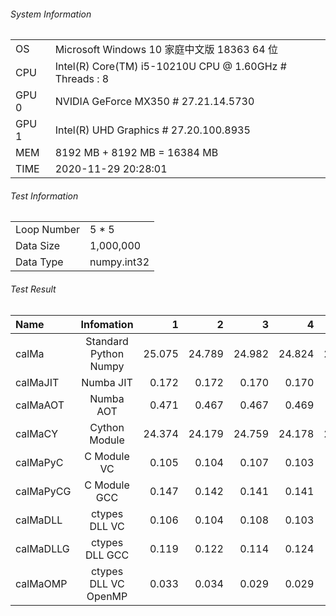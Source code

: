 ###### System Information 
||| 
|:---|:---| 
|OS|Microsoft Windows 10 家庭中文版 18363 64 位| 
|CPU|Intel(R) Core(TM) i5-10210U CPU @ 1.60GHz # Threads : 8| 
|GPU 0|NVIDIA GeForce MX350 # 27.21.14.5730| 
|GPU 1|Intel(R) UHD Graphics # 27.20.100.8935| 
|MEM|8192 MB + 8192 MB  = 16384 MB| 
|TIME|2020-11-29 20:28:01| 
###### Test Information 
||| 
|:---|:---| 
|Loop Number|5 * 5| 
|Data Size|1,000,000| 
|Data Type|numpy.int32| 
###### Test Result 
|Name|Infomation|1|2|3|4|5|Avg|Faster| 
|:---|:---:|---:|---:|---:|---:|---:|---:|---:| 
|calMa|Standard Python Numpy|25.075|24.789|24.982|24.824|24.915|24.917|1.000| 
|calMaJIT|Numba JIT|0.172|0.172|0.170|0.170|0.176|0.172|144.953| 
|calMaAOT|Numba AOT|0.471|0.467|0.467|0.469|0.471|0.469|53.130| 
|calMaCY|Cython Module|24.374|24.179|24.759|24.178|25.163|24.531|1.016| 
|calMaPyC|C Module VC|0.105|0.104|0.107|0.103|0.109|0.106|235.672| 
|calMaPyCG|C Module GCC|0.147|0.142|0.141|0.141|0.141|0.143|174.733| 
|calMaDLL|ctypes DLL VC|0.106|0.104|0.108|0.103|0.106|0.105|236.188| 
|calMaDLLG|ctypes DLL GCC|0.119|0.122|0.114|0.124|0.121|0.120|207.944| 
|calMaOMP|ctypes DLL VC OpenMP|0.033|0.034|0.029|0.029|0.030|0.031|802.367| 
